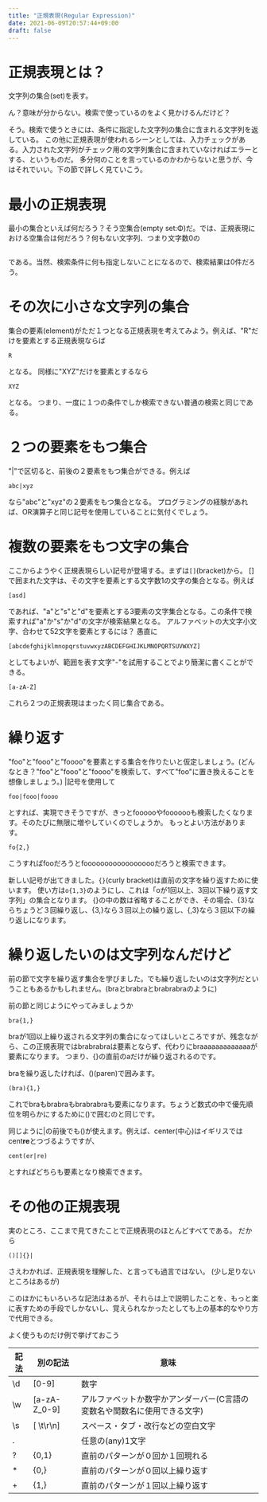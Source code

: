 ```yaml
---
title: "正規表現(Regular Expression)"
date: 2021-06-09T20:57:44+09:00
draft: false
---
```


# 正規表現とは？

文字列の集合(set)を表す。

ん？意味が分からない。検索で使っているのをよく見かけるんだけど？

そう。検索で使うときには、条件に指定した文字列の集合に含まれる文字列を返している。
この他に正規表現が使われるシーンとしては、入力チェックがある。入力された文字列がチェック用の文字列集合に含まれていなければエラーとする、というものだ。
多分何のことを言っているのかわからないと思うが、今はそれでいい。下の節で詳しく見ていこう。

# 最小の正規表現

最小の集合といえば何だろう？そう空集合(empty set:Φ)だ。では、正規表現における空集合は何だろう？何もない文字列、つまり文字数0の
```
```
である。当然、検索条件に何も指定しないことになるので、検索結果は0件だろう。

# その次に小さな文字列の集合

集合の要素(element)がただ１つとなる正規表現を考えてみよう。例えば、"R"だけを要素とする正規表現ならば
```
R
```
となる。
同様に"XYZ"だけを要素とするなら
```
XYZ
```
となる。
つまり、一度に１つの条件でしか検索できない普通の検索と同じである。

# ２つの要素をもつ集合

"|"で区切ると、前後の２要素をもつ集合ができる。例えば
```
abc|xyz
```
なら"abc"と"xyz"の２要素をもつ集合となる。
プログラミングの経験があれば、OR演算子と同じ記号を使用していることに気付くでしょう。

# 複数の要素をもつ**文字**の集合

ここからようやく正規表現らしい記号が登場する。まずは```[]```(bracket)から。
[]で囲まれた文字は、その文字を要素とする文字数1の文字の集合となる。例えば
```
[asd]
```
であれば、"a"と"s"と"d"を要素とする3要素の文字集合となる。この条件で検索すれば"a"か"s"か"d"の文字が検索結果となる。
アルファベットの大文字小文字、合わせて52文字を要素とするには？
愚直に
```
[abcdefghijklmnopqrstuvwxyzABCDEFGHIJKLMNOPQRTSUVWXYZ]
```
としてもよいが、範囲を表す文字"-"を試用することでより簡潔に書くことができる。
```
[a-zA-Z]
```
これら２つの正規表現はまったく同じ集合である。

# 繰り返す

"foo"と"fooo"と"foooo"を要素とする集合を作りたいと仮定しましょう。(どんなとき？"foo"と"fooo"と"foooo"を検索して、すべて"foo"に置き換えることを想像しましょう。)
|記号を使用して
```
foo|fooo|foooo
```
とすれば、実現できそうですが、きっとfoooooやfooooooも検索したくなります。そのたびに無限に増やしていくのでしょうか。
もっとよい方法があります。
```
fo{2,}
```
こうすればfooだろうとfoooooooooooooooooだろうと検索できます。

新しい記号が出てきました。`{}`(curly bracket)は直前の文字を繰り返すために使います。
使い方は`o{1,3}`のようにし、これは「oが1回以上、3回以下繰り返す文字列」の集合となります。
{}の中の数は省略することができ、その場合、{3}ならちょうど３回繰り返し、{3,}なら３回以上の繰り返し、{,3}なら３回以下の繰り返しになります。

# 繰り返したいのは文字列なんだけど

前の節で文字を繰り返す集合を学びました。でも繰り返したいのは文字列だということもあるかもしれません。(braとbrabraとbrabrabraのように)

前の節と同じようにやってみましょうか
```
bra{1,}
```
braが1回以上繰り返される文字列の集合になってほしいところですが、残念ながら、この正規表現ではbrabrabraは要素とならず、代わりにbraaaaaaaaaaaaaが要素になります。
つまり、{}の直前のaだけが繰り返されるのです。

braを繰り返したければ、()(paren)で囲みます。
```
(bra){1,}
```
これでbraもbrabraもbrabrabraも要素になります。ちょうど数式の中で優先順位を明らかにするために()で囲むのと同じです。

同じように|の前後でも()が使えます。例えば、center(中心)はイギリスではcent**re**とつづるようですが、
```
cent(er|re)
```
とすればどちらも要素となり検索できます。

# その他の正規表現

実のところ、ここまで見てきたことで正規表現のほとんどすべてである。
だから
```
()[]{}|
```
さえわかれば、正規表現を理解した、と言っても過言ではない。
(少し足りないところはあるが)

このほかにもいろいろな記法はあるが、それらは上で説明したことを、もっと楽に表すための手段でしかないし、覚えられなかったとしても上の基本的なやり方で代用できる。

よく使うものだけ例で挙げておこう

| 記法 | 別の記法 | 意味 |
| ---- | ------- | ----|
| \d   | [0-9]   | 数字 |
| \w   | [a-zA-Z_0-9] | アルファベットか数字かアンダーバー(C言語の変数名や関数名に使用できる文字) |
| \s   | [ \t\r\n] | スペース・タブ・改行などの空白文字
| .    |         | 任意の(any)1文字 |
| ?    | {0,1}   | 直前のパターンが０回か１回現れる |
| *    | {0,}    | 直前のパターンが０回以上繰り返す |
| +    | {1,}   | 直前のパターンが１回以上繰り返す |